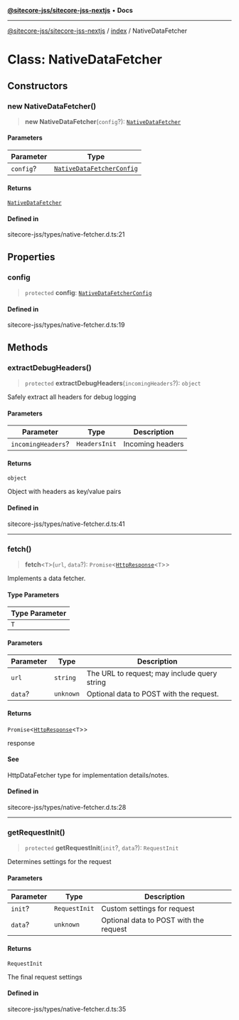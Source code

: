 [**@sitecore-jss/sitecore-jss-nextjs**](../../README.md) • **Docs**

***

[@sitecore-jss/sitecore-jss-nextjs](../../README.md) / [index](../README.md) / NativeDataFetcher

# Class: NativeDataFetcher

## Constructors

### new NativeDataFetcher()

> **new NativeDataFetcher**(`config`?): [`NativeDataFetcher`](NativeDataFetcher.md)

#### Parameters

| Parameter | Type |
| ------ | ------ |
| `config`? | [`NativeDataFetcherConfig`](../type-aliases/NativeDataFetcherConfig.md) |

#### Returns

[`NativeDataFetcher`](NativeDataFetcher.md)

#### Defined in

sitecore-jss/types/native-fetcher.d.ts:21

## Properties

### config

> `protected` **config**: [`NativeDataFetcherConfig`](../type-aliases/NativeDataFetcherConfig.md)

#### Defined in

sitecore-jss/types/native-fetcher.d.ts:19

## Methods

### extractDebugHeaders()

> `protected` **extractDebugHeaders**(`incomingHeaders`?): `object`

Safely extract all headers for debug logging

#### Parameters

| Parameter | Type | Description |
| ------ | ------ | ------ |
| `incomingHeaders`? | `HeadersInit` | Incoming headers |

#### Returns

`object`

Object with headers as key/value pairs

#### Defined in

sitecore-jss/types/native-fetcher.d.ts:41

***

### fetch()

> **fetch**\<`T`\>(`url`, `data`?): `Promise`\<[`HttpResponse`](../interfaces/HttpResponse.md)\<`T`\>\>

Implements a data fetcher.

#### Type Parameters

| Type Parameter |
| ------ |
| `T` |

#### Parameters

| Parameter | Type | Description |
| ------ | ------ | ------ |
| `url` | `string` | The URL to request; may include query string |
| `data`? | `unknown` | Optional data to POST with the request. |

#### Returns

`Promise`\<[`HttpResponse`](../interfaces/HttpResponse.md)\<`T`\>\>

response

#### See

HttpDataFetcher<T> type for implementation details/notes.

#### Defined in

sitecore-jss/types/native-fetcher.d.ts:28

***

### getRequestInit()

> `protected` **getRequestInit**(`init`?, `data`?): `RequestInit`

Determines settings for the request

#### Parameters

| Parameter | Type | Description |
| ------ | ------ | ------ |
| `init`? | `RequestInit` | Custom settings for request |
| `data`? | `unknown` | Optional data to POST with the request |

#### Returns

`RequestInit`

The final request settings

#### Defined in

sitecore-jss/types/native-fetcher.d.ts:35
